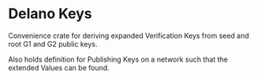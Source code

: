 # Delano Keys

Convenience crate for deriving expanded Verification Keys from seed and root G1 and G2 public keys.

Also holds definition for Publishing Keys on a network such that the extended Values can be found.
